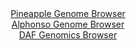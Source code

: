 <div id="Pineapple_Genome_Browser" align="center">
  <a href="https://igv.org/app/?sessionURL=blob:zZJda9swFIb_i6BlA8eW7MSODWUkbbOGdl3X4IamFHNiy45a21Ik2W4S8t.nlY3drNBcbAx0IR308Z5Hzw61VCrGaxQh1yYDmxBkIbXi3QwqUdJrqKhCUQ6lohaSNKeS1ilF0Q7loDTEt1fm5EproSLHYVr0KqgLbivPhgq2vIZO2SmvnFNelrDkEjSXyhlLaLnDirbX0SUIYZu3PXvgZKDBgVKseK24I2hdJJ25L_lVSgpa84omVVNq9hogMXlMxszO4dNoPhulKVXqkm6m2cnocjq6887jxWf_dBF_vZjH_vx4xooadCPpiczzbkqGR.4Yj2_C8y9tNQtSs.L9G78i_SPv7Pj8RTBJ1QkJyLDvDf2ha.CwOqMv_1PfZrADe2fB0xSq8dmcXTRZBp6adeTInaR3k7aJ_9i5h_YWKnnaGBtQupJBRLDlYd8auH7vx5QMLYxDw0dyhqKHRwtpCemz2f6wQ3ojjDNI0XXzqo.FuMyoRFEvxDggYegO.kEfhyHZWzvUyPLvwZ3Et2GA3ZHr.knOSm2EzhJVC2VDXdttmtvF9kCaHX2ustG9kWeyZbliq8tu4T4Zla5W7O6Uv8HTQub51080zb4n1T9x7z1BbL08VLh7uH4R9Gqxjr.JFhs05UIML7p1uhbd9E1Ah8HJuaxAm_2mYpY_nWtBMqi1KbRMsSUrmd7MDUfeoYi4nlEXpbzkxkUki.UHbGGLDPDH34p6.8f9dw--">Pineapple Genome Browser</a>
</div>
<div id="Alphonso_Genome_Browser" align="center">
  <a href="https://igv.org/app/?sessionURL=blob:zZJba9swGIb_i6BlA8eW7MSuDWU4Wboekh6SOWlaipEd2RaxJUdS4hzIf59aNnbTQXOxMdCF9KHD.z169mBNhKScgQDYJuqYCAEDyII3Y1zVJbnFFZEgyHApiQEEyYggLCUg2IMMS4Wj0UCfLJSqZWBZVNWtCrOcm9IxcYV3nOFGmimvrB4vS5xwgRUX0uoKvOYWzdethiS4rk39tmN2rDlW2MJlXXAmuVUTlseNvi_.VYpzwnhF4mpVKvoWINZ5dMa5meEv4XQcpimR8oZsr.bn4c1VOHH60dM3t_cU3V1OI3d6OqY5w2olyDnl0142vhQuXT4swqY9HhXd2e3NIlw.nDhfT_ubmgoiz5GHztqOb0NHg6FsTjb_U8960CP7Fn0W2ejE7qabu5knH3dOFLrfh.haDfv5Hzo_GKDk6UqbANJCeAGChgNdo2O7rdcpOjMg9DUfwSkInl8MoAROF3r78x6oba19AZIsV2_qGICLOREgaPkQesj37U7ba0PfRwdjD1ai_HtwL6KR70E7tG03zmiptMzzWLJampgxc51mZr47kuaJfVGtkuv.QE_KIcwfGd9OhnK4WSjp9Zt3ebY1A_382yfqZj.S6p.495EgpkqOFW5aDEaDwrPvcVLP1EU1UTxzZL4b7d7X7RXPcWgyLiqs9H5d0cufxq2xoJgpXVhTSRNaUrWdaoq8AQGyHS0uSHnJtYlA5MknaEADdeDn34I6h5fDDw--">Alphonso Genome Browser</a>
</div>


<div id="DAF_Genomics_Browser" align="center">
  <a href="https://ink-blot.github.io/?sessionURL=blob:tZFta9swEMe_iyB9ZTuW7cSxIQy3S72sWwYNbqClhJt9ftgsy5XkpF3Id9.RdQz2wBh0IIkT9_C_u9.B7VDpRnYsZp7DJw7nzGK6lvs1iL7FFQjULC6h1WgxhSUq7HJk8YGVoA1k1.8oszam1_F4XEBpV9hJ0eTa0b4Dva3lYGqkUNtzQMAX2cFeO7kUFGxgDG1fy07LMeQ5am274x67arsHer77tqeSuBVDa5qT6paaoMYKpwTqtukKfPxLI_9BmU7zKtmsk1P.FT4ti3lytUxu_EV2m04vbrMPbzbZdHO2bqoOzKBwLpblyLvs01XGV8Fq_7544NV05J271Xm6mM1G_uuzxWPfKNRzHvJZ4EduGLCjxVqZD4SB5bXiMQ.s0JtZXhDYz6Y_mdIelGxYfHdvMaMg_0zhdwdmnnqCxTQ.DCduFpOqQMViO3LdkEeRNwnCwI0ifrQObFDtC9O8zK6j0PUSz5s6H0GQftm0pxWS0K_Ol0L5U2W6_4oqTZub9CFLyotAl_BWIGHa1UTv064iM9W_hTWhGf44XCmVAEOub99nNNCSpsDO_GDjH..PXwE-">DAF Genomics Browser</a>
</div>

